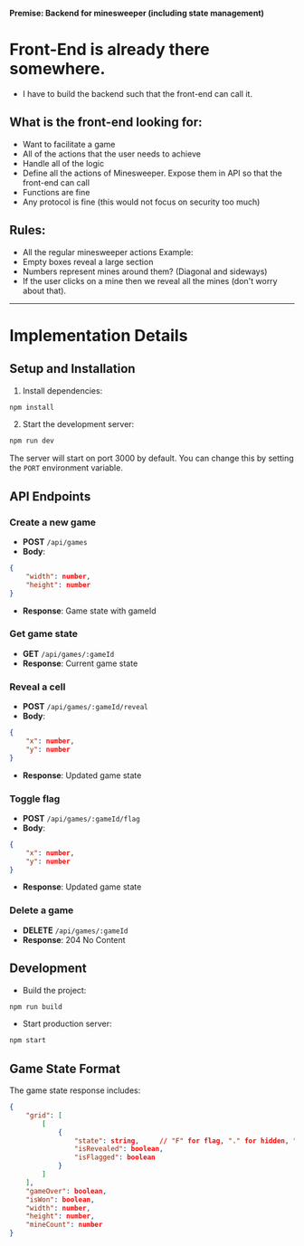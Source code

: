 **Premise: Backend for minesweeper (including state management)**

# Front-End is already there somewhere.

- I have to build the backend such that the front-end can call it.

## What is the front-end looking for:

- Want to facilitate a game
- All of the actions that the user needs to achieve
- Handle all of the logic
- Define all the actions of Minesweeper. Expose them in API so that the front-end can call
- Functions are fine
- Any protocol is fine (this would not focus on security too much)


## Rules:

- All the regular minesweeper actions
Example: 
- Empty boxes reveal a large section
- Numbers represent mines around them? (Diagonal and sideways)
- If the user clicks on a mine then we reveal all the mines (don't worry about that).

---

# Implementation Details

## Setup and Installation

1. Install dependencies:
```bash
npm install
```

2. Start the development server:
```bash
npm run dev
```

The server will start on port 3000 by default. You can change this by setting the `PORT` environment variable.

## API Endpoints

### Create a new game
- **POST** `/api/games`
- **Body**: 
```json
{
    "width": number,
    "height": number
}
```
- **Response**: Game state with gameId

### Get game state
- **GET** `/api/games/:gameId`
- **Response**: Current game state

### Reveal a cell
- **POST** `/api/games/:gameId/reveal`
- **Body**:
```json
{
    "x": number,
    "y": number
}
```
- **Response**: Updated game state

### Toggle flag
- **POST** `/api/games/:gameId/flag`
- **Body**:
```json
{
    "x": number,
    "y": number
}
```
- **Response**: Updated game state

### Delete a game
- **DELETE** `/api/games/:gameId`
- **Response**: 204 No Content

## Development

- Build the project:
```bash
npm run build
```

- Start production server:
```bash
npm start
```

## Game State Format

The game state response includes:
```json
{
    "grid": [
        [
            {
                "state": string,     // "F" for flag, "." for hidden, "*" for mine, " " for empty, or number
                "isRevealed": boolean,
                "isFlagged": boolean
            }
        ]
    ],
    "gameOver": boolean,
    "isWon": boolean,
    "width": number,
    "height": number,
    "mineCount": number
}
```
